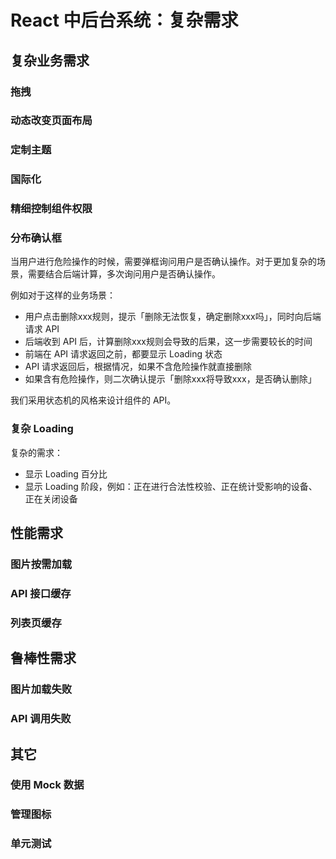 # React 中后台系统：复杂需求

## 复杂业务需求
### 拖拽
### 动态改变页面布局
### 定制主题
### 国际化
### 精细控制组件权限

### 分布确认框
当用户进行危险操作的时候，需要弹框询问用户是否确认操作。对于更加复杂的场景，需要结合后端计算，多次询问用户是否确认操作。

例如对于这样的业务场景：
- 用户点击删除xxx规则，提示「删除无法恢复，确定删除xxx吗」，同时向后端请求 API
- 后端收到 API 后，计算删除xxx规则会导致的后果，这一步需要较长的时间
- 前端在 API 请求返回之前，都要显示 Loading 状态
- API 请求返回后，根据情况，如果不含危险操作就直接删除
- 如果含有危险操作，则二次确认提示「删除xxx将导致xxx，是否确认删除」

我们采用状态机的风格来设计组件的 API。

### 复杂 Loading
复杂的需求：
- 显示 Loading 百分比
- 显示 Loading 阶段，例如：正在进行合法性校验、正在统计受影响的设备、正在关闭设备

## 性能需求
### 图片按需加载
### API 接口缓存
### 列表页缓存

## 鲁棒性需求
### 图片加载失败
### API 调用失败

## 其它
### 使用 Mock 数据
### 管理图标
### 单元测试
